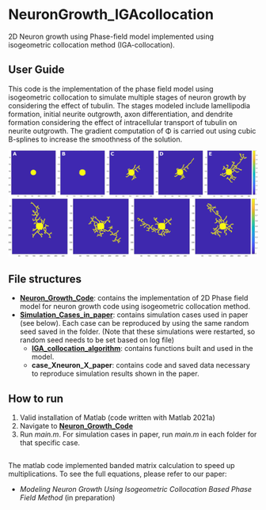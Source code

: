 # NeuronGrowth_IGAcollocation
2D Neuron growth using Phase-field model implemented using isogeometric collocation method (IGA-collocation).

## User Guide
This code is the implementation of the phase field model using isogeometric collocation to simulate multiple stages of neuron growth by considering the effect of tubulin. The stages modeled include lamellipodia formation, initial neurite outgrowth, axon differentiation, and dendrite formation considering the effect of intracellular transport of tubulin on neurite outgrowth. The gradient computation of Φ is carried out using cubic B-splines to increase the smoothness of the solution.

![Neuron Growth Stages](./Neuron_Growth_Figures/Simulation_stages.png)
![Single Neuron Growth Results](./Neuron_Growth_Figures/Single_Neuron_Results.png)

## File structures
- **[Neuron_Growth_Code](https://github.com/CMU-CBML/NeuronGrowth_IGAcollocation/tree/main/Neuron_Growth_Code)**: contains the implementation of 2D Phase field model for neuron growth code using isogeometric collocation method.
- **[Simulation_Cases_in_paper](https://github.com/CMU-CBML/NeuronGrowth_IGAcollocation/tree/main/Simulation_Cases_in_paper)**: contains simulation cases used in paper (see below). Each case can be reproduced by using the same random seed saved in the folder. (Note that these simulations were restarted, so random seed needs to be set based on log file)
	- **[IGA_collocation_algorithm](https://github.com/CMU-CBML/NeuronGrowth_IGAcollocation/tree/main/IGA_collocation_algorithm)**: contains functions built and used in the model.
	- **case_Xneuron_X_paper**: contains code and saved data necessary to reproduce simulation results shown in the paper.

## How to run
1. Valid installation of Matlab (code written with Matlab 2021a)
2. Navigate to **[Neuron_Growth_Code](https://github.com/CMU-CBML/NeuronGrowth_IGAcollocation/tree/main/Neuron_Growth_Code)**
3. Run *main.m*. For simulation cases in paper, run *main.m* in each folder for that specific case.

## 
The matlab code implemented banded matrix calculation to speed up multiplications. To see the full equations, please refer to our paper:
- *Modeling Neuron Growth Using Isogeometric Collocation Based Phase Field Method* (in preparation)